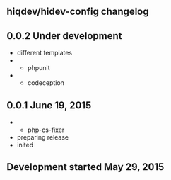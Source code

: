 hiqdev/hidev-config changelog
-----------------------------

## 0.0.2 Under development

- different templates
- + phpunit
- + codeception

## 0.0.1 June 19, 2015

- + php-cs-fixer
- preparing release
- inited

## Development started May 29, 2015

